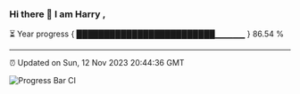 ### Hi there 👋 I am Harry , 

⏳ Year progress { █████████████████████████▁▁▁▁▁ } 86.54 %

---

⏰ Updated on Sun, 12 Nov 2023 20:44:36 GMT

![Progress Bar CI](https://github.com/duykhang68/duykhang68/workflows/Progress%20Bar%20CI/badge.svg)
